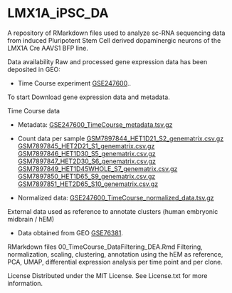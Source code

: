 # LMX1A_iPSC_DA
A repository of RMarkdown files used to analyze sc-RNA sequencing data from induced Pluripotent Stem Cell derived dopaminergic neurons of the LMX1A Cre AAVS1 BFP line.

Data availability
Raw and processed gene expression data has been deposited in GEO:
+ Time Course experiment [GSE247600](https://www.ncbi.nlm.nih.gov/geo/query/acc.cgi?acc=GSE247600)..

To start
Download gene expression data and metadata.

Time Course data
+ Metadata: [GSE247600_TimeCourse_metadata.tsv.gz](https://ftp.ncbi.nlm.nih.gov/geo/series/GSE247nnn/GSE247600/suppl/GSE247600%5FTimeCourse%5Fmetadata.tsv.gz)
  
+ Count data per sample
  [GSM7897844_HET1D21_S2_genematrix.csv.gz](https://ftp.ncbi.nlm.nih.gov/geo/samples/GSM7897nnn/GSM7897844/suppl/GSM7897844%5FHET1D21%5FS2%5Fgenematrix.csv.gz)
  [GSM7897845_HET2D21_S1_genematrix.csv.gz](https://ftp.ncbi.nlm.nih.gov/geo/samples/GSM7897nnn/GSM7897845/suppl/GSM7897845%5FHET2D21%5FS1%5Fgenematrix.csv.gz)
  [GSM7897846_HET1D30_S5_genematrix.csv.gz](https://ftp.ncbi.nlm.nih.gov/geo/samples/GSM7897nnn/GSM7897846/suppl/GSM7897846%5FHET1D30%5FS5%5Fgenematrix.csv.gz)
  [GSM7897847_HET2D30_S6_genematrix.csv.gz](https://ftp.ncbi.nlm.nih.gov/geo/samples/GSM7897nnn/GSM7897847/suppl/GSM7897847%5FHET2D30%5FS6%5Fgenematrix.csv.gz)
  [GSM7897849_HET1D45WHOLE_S7_genematrix.csv.gz](https://ftp.ncbi.nlm.nih.gov/geo/samples/GSM7897nnn/GSM7897849/suppl/GSM7897849%5FHET1D45WHOLE%5FS7%5Fgenematrix.csv.gz)
  [GSM7897850_HET1D65_S9_genematrix.csv.gz](https://ftp.ncbi.nlm.nih.gov/geo/samples/GSM7897nnn/GSM7897850/suppl/GSM7897850%5FHET1D65%5FS9%5Fgenematrix.csv.gz)
  [GSM7897851_HET2D65_S10_genematrix.csv.gz](https://ftp.ncbi.nlm.nih.gov/geo/samples/GSM7897nnn/GSM7897851/suppl/GSM7897851%5FHET2D65%5FS10%5Fgenematrix.csv.gz)
  
+ Normalized data: [GSE247600_TimeCourse_normalized_data.tsv.gz](https://ftp.ncbi.nlm.nih.gov/geo/series/GSE247nnn/GSE247600/suppl/GSE247600%5FTimeCourse%5Fnormalized%5Fdata.tsv.gz)

External data used as reference to annotate clusters (human embryonic midbrain / hEM)
+ Data obtained from GEO [GSE76381](https://www.ncbi.nlm.nih.gov/geo/query/acc.cgi?acc=GSE76381).

RMarkdown files
00_TimeCourse_DataFiltering_DEA.Rmd Filtering, normalization, scaling, clustering, annotation using the hEM as reference, PCA, UMAP, differential expression analysis per time point and per clone.


License
Distributed under the MIT License. See License.txt for more information.
